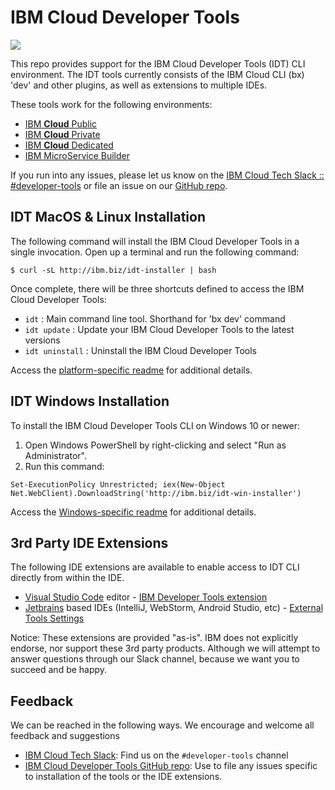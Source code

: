 # IBM Cloud Developer Tools

[![](https://img.shields.io/badge/IBM%20Cloud-powered-blue.svg)](https://bluemix.net)

This repo provides support for the IBM Cloud Developer Tools (IDT) CLI environment. The IDT tools currently consists of the IBM Cloud CLI (bx) 'dev' and other plugins, as well as extensions to multiple IDEs.

These tools work for the following environments:
- [IBM **Cloud** Public](https://www.ibm.com/cloud-computing/)
- [IBM **Cloud** Private](https://www.ibm.com/cloud-computing/products/ibm-cloud-private/)
- [IBM **Cloud** Dedicated](https://www.ibm.com/cloud-computing/bluemix/dedicated)
- [IBM MicroService Builder](https://developer.ibm.com/microservice-builder/)

If you run into any issues, please let us know on the [IBM Cloud Tech Slack :: #developer-tools](https://slack-invite-ibm-cloud-tech.mybluemix.net/) or file an issue on our [GitHub repo](https://github.com/IBM-Cloud/ibm-cloud-developer-tools).



## IDT MacOS &amp; Linux Installation

The following command will install the IBM Cloud Developer Tools in a single invocation. Open up a terminal and run the following command:

```
$ curl -sL http://ibm.biz/idt-installer | bash
```

Once complete, there will be three shortcuts defined to access the IBM Cloud Developer Tools:
- `idt` : Main command line tool. Shorthand for 'bx dev' command
- `idt update` : Update your IBM Cloud Developer Tools to the latest versions
- `idt uninstall` : Uninstall the IBM Cloud Developer Tools

Access the [platform-specific readme](./linux-installer/README.md) for additional details.



## IDT Windows Installation

To install the IBM Cloud Developer Tools CLI on Windows 10 or newer:

1. Open Windows PowerShell by right-clicking and select "Run as Administrator".
2. Run this command:
```
Set-ExecutionPolicy Unrestricted; iex(New-Object Net.WebClient).DownloadString('http://ibm.biz/idt-win-installer')
```

Access the [Windows-specific readme](./windows-installer/README.md) for additional details.


## 3rd Party IDE Extensions

The following IDE extensions are available to enable access to IDT CLI directly from within the IDE.

- [Visual Studio Code](https://code.visualstudio.com/) editor - [IBM Developer Tools extension](https://marketplace.visualstudio.com/items?itemName=IBM.ibm-developer)
- [Jetbrains](https://www.jetbrains.com) based IDEs (IntelliJ, WebStorm, Android Studio, etc) - [External Tools Settings](./jetbrains)

Notice: These extensions are provided "as-is". IBM does not explicitly endorse, nor support these 3rd party products. Although we will attempt to answer questions through our Slack channel, because we want you to succeed and be happy.



## Feedback

We can be reached in the following ways.  We encourage and welcome all feedback and suggestions
- [IBM Cloud Tech Slack](https://slack-invite-ibm-cloud-tech.mybluemix.net/): Find us on the `#developer-tools` channel
- [IBM Cloud Developer Tools GitHub repo](https://github.com/IBM-Cloud/ibm-cloud-developer-tools): Use to file any issues specific to installation of the tools or the IDE extensions.

